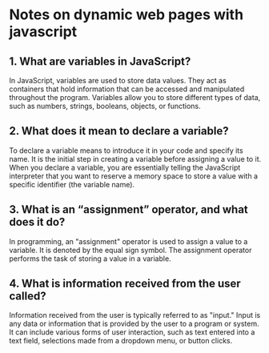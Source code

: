 # Notes on dynamic web pages with javascript

## 1. What are variables in JavaScript?

In JavaScript, variables are used to store data values. They act as containers that hold information that can be accessed and manipulated throughout the program. Variables allow you to store different types of data, such as numbers, strings, booleans, objects, or functions.

## 2. What does it mean to declare a variable?

To declare a variable means to introduce it in your code and specify its name. It is the initial step in creating a variable before assigning a value to it. When you declare a variable, you are essentially telling the JavaScript interpreter that you want to reserve a memory space to store a value with a specific identifier (the variable name).

## 3. What is an “assignment” operator, and what does it do?

In programming, an "assignment" operator is used to assign a value to a variable. It is denoted by the equal sign symbol. The assignment operator performs the task of storing a value in a variable.

## 4. What is information received from the user called?

Information received from the user is typically referred to as "input." Input is any data or information that is provided by the user to a program or system. It can include various forms of user interaction, such as text entered into a text field, selections made from a dropdown menu, or button clicks.


